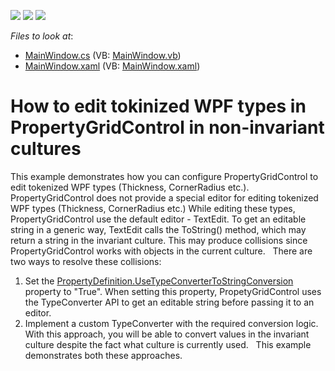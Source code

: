<!-- default badges list -->
![](https://img.shields.io/endpoint?url=https://codecentral.devexpress.com/api/v1/VersionRange/181028374/16.1.2%2B)
[![](https://img.shields.io/badge/Open_in_DevExpress_Support_Center-FF7200?style=flat-square&logo=DevExpress&logoColor=white)](https://supportcenter.devexpress.com/ticket/details/T830422)
[![](https://img.shields.io/badge/📖_How_to_use_DevExpress_Examples-e9f6fc?style=flat-square)](https://docs.devexpress.com/GeneralInformation/403183)
<!-- default badges end -->
<!-- default file list -->
*Files to look at*:

* [MainWindow.cs](./CS/MainWindow.xaml.cs) (VB: [MainWindow.vb](./VB/MainWindow.xaml.vb))
* [MainWindow.xaml](./CS/MainWindow.xaml) (VB: [MainWindow.xaml](./VB/MainWindow.xaml))
<!-- default file list end -->
# How to edit tokinized WPF types in PropertyGridControl in non-invariant cultures


This example demonstrates how you can configure PropertyGridControl to edit tokenized WPF types (Thickness, CornerRadius etc.).
 
PropertyGridControl does not provide a special editor for editing tokenized WPF types (Thickness, CornerRadius etc.) While editing these types, PropertyGridControl use the default editor - TextEdit. To get an editable string in a generic way, TextEdit calls the ToString() method, which may return a string in the invariant culture. This may produce collisions since PropertyGridControl works with objects in the current culture.
 
There are two ways to resolve these collisions:
1) Set the [PropertyDefinition.UseTypeConverterToStringConversion](https://documentation.devexpress.com/WPF/DevExpress.Xpf.PropertyGrid.PropertyDefinition.UseTypeConverterToStringConversion.property) property to "True". When setting this property, PropetyGridControl uses the TypeConverter API to get an editable string before passing it to an editor.
2) Implement a custom TypeConverter with the required conversion logic. With this approach, you will be able to convert values in the invariant culture despite the fact what culture is currently used.
 
This example demonstrates both these approaches. 


